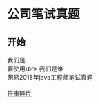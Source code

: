 公司笔试真题
===
开始
----
我们是<br>
要使用\br>
我们是谁<br>
网易2018年java工程师笔试真题<br>    
[符串碎片](ps://www.nowcoder.com/question/next?pid=6910869&qid=126949&tid=22123922)
